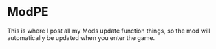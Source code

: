 # ModPE
This is where I post all my Mods update function things, so the mod will automatically be updated when you enter the game.
